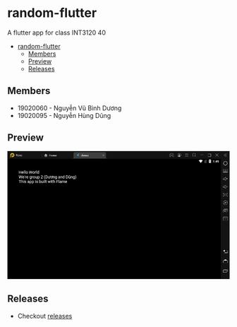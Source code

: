 # random-flutter
A flutter app for class INT3120 40

- [random-flutter](#random-flutter)
  - [Members](#members)
  - [Preview](#preview)
  - [Releases](#releases)

## Members
- 19020060 - Nguyễn Vũ Bình Dương
- 19020095 - Nguyễn Hùng Dũng

## Preview
![demo](/preview/demo_preview.png)

## Releases
- Checkout [releases](https://github.com/duongoku/random-flutter/releases)